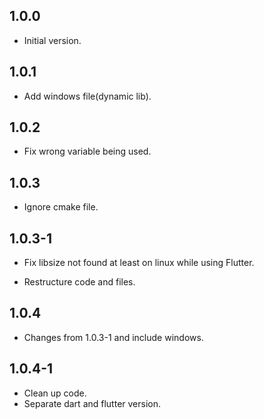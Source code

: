 ## 1.0.0

- Initial version.

## 1.0.1

- Add windows file(dynamic lib).

## 1.0.2

- Fix wrong variable being used.

## 1.0.3

- Ignore cmake file.

## 1.0.3-1

- Fix libsize not found at least on linux while using Flutter.

- Restructure code and files.

## 1.0.4

- Changes from 1.0.3-1 and include windows.

## 1.0.4-1

- Clean up code.
- Separate dart and flutter version.

